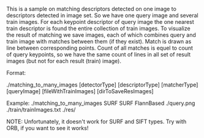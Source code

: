  This is a sample on matching descriptors detected on one image to descriptors detected in image set.
 So we have one query image and several train images. For each keypoint descriptor of query image
 the one nearest train descriptor is found the entire collection of train images. To visualize the result
 of matching we save images, each of which combines query and train image with matches between them (if they exist).
 Match is drawn as line between corresponding points. Count of all matches is equel to count of
 query keypoints, so we have the same count of lines in all set of result images (but not for each result
 (train) image).


Format:

./matching_to_many_images [detectorType] [descriptorType] [matcherType] [queryImage] [fileWithTrainImages] [dirToSaveResImages]


Example:
./matching_to_many_images SURF SURF FlannBased ./query.png ./train/trainImages.txt ./res/


NOTE: Unfortunately, it doesn't work for SURF and SIFT types. Try with ORB, if you want to see it works!
